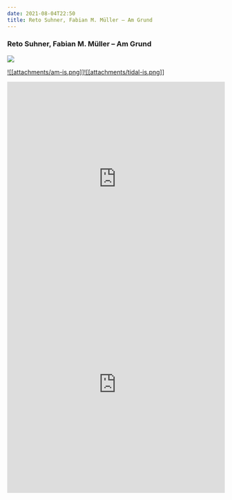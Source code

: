 ```yaml
---
date: 2021-08-04T22:50  
title: Reto Suhner, Fabian M. Müller – Am Grund  
---
```

### Reto Suhner, Fabian M. Müller – Am Grund  
[![](https://img.discogs.com/gSsqKkLfyDK9bRVGRgPoBh1D7h4=/fit-in/600x600/filters:strip_icc():format(jpeg):mode_rgb():quality(90)/discogs-images/R-18559987-1619974435-7352.jpeg.jpg)][1]   
  
[1]: https://www.discogs.com/release/18559987  
[2]: https://music.apple.com/us/album/1457169580  
[3]: https://listen.tidal.com/album/106251279  
  
[![[attachments/am-is.png]]][2][![[attachments/tidal-is.png]]][3]  
  
<iframe allow="autoplay *; encrypted-media *; fullscreen *" frameborder="0" height="450" style="width:100%;max-width:660px;overflow:hidden;background:transparent;" sandbox="allow-forms allow-popups allow-same-origin allow-scripts allow-storage-access-by-user-activation allow-top-navigation-by-user-activation" src="https://embed.music.apple.com/us/album/turn-blue/1457169580"></iframe>  
<div style="position: relative; padding-bottom: 100%; height: 0; overflow: hidden; max-width: 100%;"><iframe src="https://embed.tidal.com/albums/106251279?layout=gridify" frameborder= "0" allowfullscreen style="position: absolute; top: 0; left: 0; width: 100%; height: 1px; min-height: 100%; margin: 0 auto;"></iframe></div>